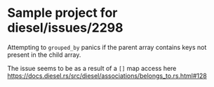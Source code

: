 # Sample project for diesel/issues/2298

Attempting to `grouped_by` panics if the parent array contains keys
not present in the child array.

The issue seems to be as a result of a `[]` map access here
https://docs.diesel.rs/src/diesel/associations/belongs_to.rs.html#128

